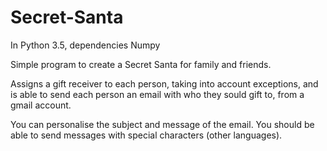 # Secret-Santa
In Python 3.5, dependencies Numpy

Simple program to create a Secret Santa for family and friends.

Assigns a gift receiver to each person, taking into account exceptions, and is able to send each person an email with who they sould gift to, from a gmail account.

You can personalise the subject and message of the email. You should be able to send messages with special characters (other languages).

